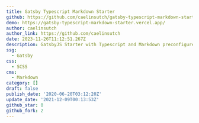 ```yaml
---
title: Gatsby Typescript Markdown Starter
github: https://github.com/caelinsutch/gatsby-typescript-markdown-starter
demo: https://gatsby-typescript-markdown-starter.vercel.app/
author: caelinsutch
author_link: https://github.com/caelinsutch
date: 2023-11-26T11:12:51.267Z
description: GatsbyJS Starter with Typescript and Markdown preconfigured.
ssg:
  - Gatsby
css:
  - SCSS
cms:
  - Markdown
category: []
draft: false
publish_date: '2020-06-20T03:12:20Z'
update_date: '2021-12-09T00:13:53Z'
github_star: 0
github_fork: 2
---
```

